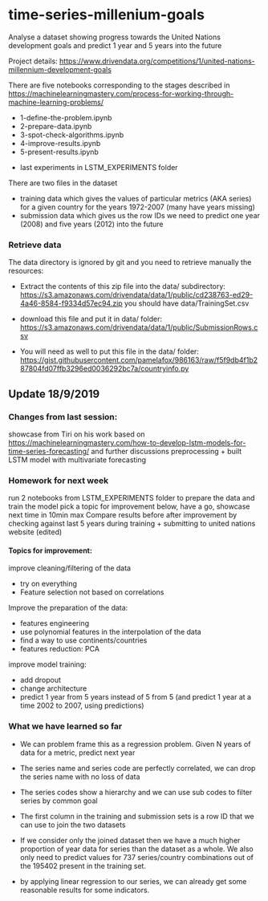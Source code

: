 # time-series-millenium-goals
Analyse a dataset showing progress towards the United Nations development goals and predict 1 year and 5 years into the future

Project details:
https://www.drivendata.org/competitions/1/united-nations-millennium-development-goals

There are five notebooks corresponding to the stages described in https://machinelearningmastery.com/process-for-working-through-machine-learning-problems/

* 1-define-the-problem.ipynb
* 2-prepare-data.ipynb 
* 3-spot-check-algorithms.ipynb
* 4-improve-results.ipynb
* 5-present-results.ipynb

+ last experiments in LSTM_EXPERIMENTS folder

There are two files in the dataset
* training data which gives the values of particular metrics (AKA series) for a given country for the years 1972-2007 (many have years missing)
* submission data which gives us the row IDs we need to predict one year (2008) and five years (2012) into the future


### Retrieve data
The data directory is ignored by git and you need to retrieve manually the resources:

- Extract the contents of this zip file into the data/ subdirectory: 
https://s3.amazonaws.com/drivendata/data/1/public/cd238763-ed29-4a46-8584-f9334d57ec94.zip you should have data/TrainingSet.csv

- download this file and put it in data/ folder: 
https://s3.amazonaws.com/drivendata/data/1/public/SubmissionRows.csv

- You will need as well to put this file in the data/ folder: 
https://gist.githubusercontent.com/pamelafox/986163/raw/f5f9db4f1b287804fd07ffb3296ed0036292bc7a/countryinfo.py



## Update 18/9/2019

### Changes from last session:
showcase from Tiri on his work based on https://machinelearningmastery.com/how-to-develop-lstm-models-for-time-series-forecasting/ and further discussions
preprocessing + built LSTM model with multivariate forecasting 


### Homework for next week

run 2 notebooks from LSTM_EXPERIMENTS folder to prepare the data and train the model
pick a topic for improvement below, have a go, showcase next time in 10min max
Compare results before after improvement by checking against last 5 years during training + submitting to united nations website (edited) 

#### Topics for improvement:
improve cleaning/filtering of the data
- try on everything
- Feature selection not based on correlations

Improve the preparation of the data:
- features engineering
- use polynomial features in the interpolation of the data
- find a way to use continents/countries
- features reduction: PCA

improve model training:
- add dropout
- change architecture
- predict 1 year from 5 years instead of 5 from 5 (and predict 1 year at a time 2002 to 2007, using predictions)



### What we have learned so far
* We can problem frame this as a regression problem. Given N years of data for a metric, predict next year

* The series name and series code are perfectly correlated, we can drop the series name with no loss of data
* The series codes show a hierarchy and we can use sub codes to filter series by common goal

* The first column in the training and submission sets is a row ID that we can use to join the two datasets
* If we consider only the joined dataset then we have a much higher proportion of year data for series than the dataset as a whole. We also only need to predict values for 737 series/country combinations out of the 195402 present in the training set.

* by applying linear regression to our series, we can already get some reasonable results for some indicators. 
